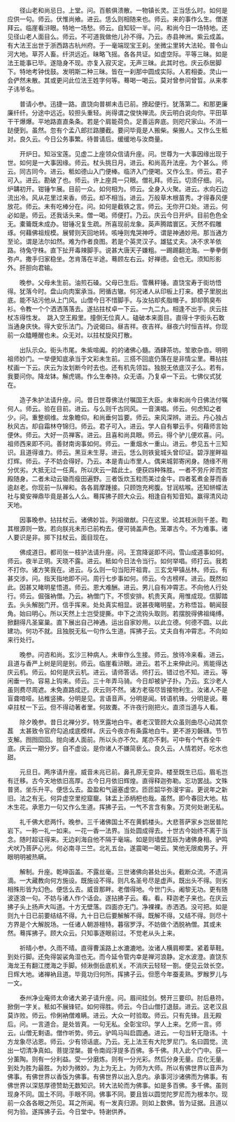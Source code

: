 <!-- { "loadSidebar": true } -->
　　径山老和尚忌日。上堂。问。百骸俱溃散。一物镇长灵。正当恁么时。如何是应供一句。师云。伏惟尚飨。进云。恁么则相随来也。师云。来的事作么生。僧遂拜云。临崖看浒眼。特地一场愁。师云。自知较一半。问。和尚今日一场特地。还见径山老人面目么。师云。不可道我做他儿孙不得。乃云。赤县神洲。紫云成盖。有大法王出世于浙西路古杭州府。于一毫端现宝王刹。坐微尘里转大法轮。普令山河大地。草芥人畜。纤洪远近。昧略飞摇。各各共证。如虚空际。平等三昧。如是法王能事已毕。遂隐身不现。亦复入寂灭定。无声三昧。此其时也。庆云忝居脚下。特地考钟伐鼓。发明斯二种三昧。皆在一刹那中圆成实际。人若相委。灵山一会俨然未散。其或更问此位法王姓字何等。蓦喝一喝云。莫对曾参问曾晢。从来孝子讳爷名。

　　普请小参。迅捷一路。直饶向普梆未击已前。撩起便行。犹落第二。和那更廉廉纤纤。分途中远近。较担头重轻。尚得谓之俊快禅流。庆云明白说向你。平田草干干爆爆。平地路直直条条。若是个肩能荷负。足善运奔底。则咫尺家山。不消一跶便到。虽然。忽有个孟八郎拦路腰截。要问毕竟是人搬柴。柴搬人。又作么生秪对。良久云。今日公务事繁。待普请后。缓缓地与汝商量。

　　开炉日。知浴宝莲。见虚二上座领众信请升座。问。世尊为一大事因缘出现于世。如何是一大事因缘。师云。杖头挑日月。进云。和尚高升法座。为个甚么。师云。同古同今。进云。秪如德山入门便棒。临济入门便喝。又作么生。师云。君子可入。进云。勘破了也。师云。许上座具一只眼。僧礼拜。师云。切须仔细。问。炉韝初开。钳锤乍展。目前一众。如何相为。师云。全身入火聚。进云。水向石边流出冷。风从花里过来香。师云。却不相当。进云。万般草木根苗秀。才得春风便放花。师云。未有吃棒分在。问。如何是截铁之言。师云。无你开口处。进云。何必如是。师云。还我话头来。僧一喝。师便打。乃云。庆云今日开炉。目前色色全无。橐籥既未成办。钳锤况复生疏。所喜现前龙象。英声腾踏寰区。天然不假雕琢。何藉佛祖规模。展臂则天回地转。咳唾则鬼哭神呼。谓是神通妙用。那当通方至论。谓是法尔如然。难为作者良图。若是个英灵汉子。雄猛丈夫。决不求羊依路。待兔守株。直下扯开毒辣脚手。说甚大唐天子嫌粗。一踢踢翻沧海。一拳拳倒弥卢。撒手归家稳坐。怎肯落在半途。蓦顾左右云。好禅德。会也无。须知形影外。肝胆向君输。

　　晚参。父母未生前。油煎石磉。父母已生后。雪蘸秤锤。直饶宝寿于街坊悟得。犹落今时。盘山向肉案承当。罔循古辙。何况诸人从印板上打来。模子里脱出底。能不玷污他从上门风。山僧今日不惜脚手。与汝拈却炙脂帽子。卸却鹘臭布衫。令教一个个洒洒落落去。遂拈拄杖卓一下云。一九二九。相逢不出手。庆云拄杖冻得性发。　跳入空王殿里。撞倒无位真人。磕破本来面目。直得十字街头石敢当通身庆快。得大安乐法门。乃说偈曰。昼吉祥。夜吉祥。昼夜六时恒吉祥。你现前一众瞌睡醒也未。众无对。以拄杖旋风打散。

　　出队示众。街头市尾。朱紫喧阗。的的诸佛心髓。酒肆茶坊。笙歌杂沓。明明祖师妙门。一举便知底承当于文彩未生前。三搭不回底仍落在是非情尘里。蓦拈拄杖画一下云。庆云为汝划断今时去也。还有机先领旨。独脱无依底汉子么。若有。我要问你。降龙钵。解虎锡。作么生奉持。众无语。乃复卓一下云。七佛仪式犹在。

　　造子朱护法请升座。问。昔日世尊佛法付嘱国王大臣。未审和尚今日佛法付嘱何人。师云。验在目前。进云。与么则千古同风。一音演唱。师云。何虑知之者少。问。重整纲维。龙象瞻仰。和尚垂何旨要。师云。来风深辨。进云。丹心独占秋风古。却自霜林夺锦归。师云。君子可入。进云。学人自有攀云手。何藉师言始便休。师云。大好一员禅客。进云。且喜和尚具眼。师云。得个驴儿便欢喜。问。祖师西来即不问。善财南询事如何。师云。一重烟水一重山。进云。参见五十三知识。且道得谁力。师云。黑豆未生芽。进云。恁么则铁瓮城头曾印证。碧浮崖畔祖灯辉。师云。子不妨会得好。乃云。本是青山市里人。偶来城郭寄闲身。随缘不用分优劣。大抵无过一任真。所以庆云一踏此土。便获四种殊胜。一者不劳斤斧而宫殿随身。二者未动云锄而瘦田遍野。三者饭炊玉粒而美过金牛。四者茗煮金芽而香逾赵老。你现前一队禅和。各各肩摩踵接。只顾饱充枵腹。甘润枯喉。还知帡幪法社与奠安禅鼎毕竟是甚么人么。蓦挥拂子顾大众云。相逢自有知音知。赢得清风动天地。

　　因事晚参。拈拄杖云。诸佛妙旨。列祖徽猷。只在这里。论其枝派则千差。鞫其根源则一致。若向朕兆未形已前构去。便可骑盖声色。笼罩古今。不为难事。诸人要识是非。掷下拄杖云。面目现在。

　　佛成道日。都司张一枝护法请升座。问。王宫降诞即不问。雪山成道事如何。师云。夜半正明。天晓不露。进云。秪如今日法令当行。如何举唱。师打云。我若不打你。诸方笑我在。进云。与么则一句当阳开祖胄。三玄戈甲镇丛林。师云。有甚交涉。问。指天指地即不问。周行七步事如何。师云。今古榜样。进云。既然如此。因甚又睹明星悟道。师云。恩大难酬。进云。男儿自有冲霄志。不向他人行处行。师云。倔强衲僧。乃云。衲僧门下。不惯安排。机贵天真。用惟成现。信脚踏去。头头解脱门开。信手挥来。处处真实相显。说甚夜睹明星。方称悟旨。朝闻鼓角。始曰明心。所以天然上士岂受提撕。中下之流钩头取则。若摆脱得佛祖绳缚。掀翻得凡圣窠巢。直下展出自己神通。运出自家妙用。以此立德。何德不圆。以此建功。何功不就。且独脱无私一句作么生道。挥拂子云。丈夫自有冲霄志。不向如来行处行。

　　晚参。问咨和尚。玄沙三种病人。未审作么生接。师云。放待冷来看。进云。且道与香严上树是同是别。师云。临崖看浒眼。进云。若不上来伸此问。焉能得达庆云机。师云。如何是庆云机。进云。请师答话。师打云。错过也不知。进云。等闲垂一钓。容易上钩来。师云。三十年弄马骑。今日却被驴子扑。乃云。玄沙老人虽则费尽周遮。未免直路成迂。庆云则不然。诸方老宿尽皆接物利生。汝诸人不是盲聋喑哑。拈椎竖拂。分明是见。言语音声。分明是闻。转语机锋。分明是说。蓦卓拄杖一下云。但不得动著者里。何故聻。不许夜行刚把火。直须当道与人看。

　　除夕晚参。昔日北禅分岁。特烹露地白牛。者老汉管顾大众虽则曲尽心动其奈藞　太甚致令官府勾追成底模样。庆云今夜亦有条露地白牛。更不游刃磐礴。节节支解。囫囫囵囵。抛向诸人面前。所以头亦不欠。尾亦不剩。可中有个气吞全牛底。庆云一期分岁。自不虚设。是你诸人不嫌简亵么。良久云。人情若好。吃水也甜。

　　元旦日。两序请升座。威音未兆已前。鼻孔原无变异。楼至既生已后。眉毛岂有迁移。古今天地依旧高厚。古今日月依旧辉煌。直得释迦弥勒。忘功罢战。文殊普贤。坐乐升平。便恁么去。盈盈和气逼塞虚空。匝匝韶华弥漫宇宙。更说年之新旧。法之有无。何异虚空里挖窟竉。钵盂上添柄杷也哉。虽然。即今春回大地。枯木生花。承恩力一句又作么生道。挥拂子云。一气不言含有象。万灵何处谢无私。

　　礼千佛大悲两忏。晚参。三千诸佛国土不在黄鹤楼头。大悲菩萨家乡岂居普陀岩下。一称一礼一如来。一花一香一法界。当处圆成得去。十世古今始终不离于当念。随时超证得来。无边刹海自他不隔于毫端。如是则墙壁瓦砾为诸佛身相。驴鸣犬吠乃菩萨心光。何必南寻三竺。北礼五台。遂震喝一喝云。笑他无限痴男子。开眼明明被热瞒。

　　解制。升座。乾坤函盖。不露丝毫。三世诸佛向甚处出头。截断众流。不遗涓滴。一大藏教向何方施设。既施设不得。则凡名圣号尽是虚声。既出头不得。则劣相殊形皆为幻色。便恁么去。威音那畔。老僧得地。今世门头。阇黎无功。更有随波逐浪一句。不妨与诸人作个话会。遂拈拂子云。看。看。释迦老子来也。在庆云拂子头上扬声大叫道。十方无壁落。四面亦无门。净裸裸。赤洒洒。没可把。如是则九十日已前要结结不得。九十日已后要解解不得。既解不得。又结不得。则尽十方界是个大解脱场。一任诸人朝游檀特。暮宿罗浮。不妨做个洒脱衲僧。其或未然。蓦挥拂子。顾大众云。只知事逐眼前过。不觉老从头上来。

　　祈晴小参。久雨不晴。直得曹溪路上水漉漉地。汝诸人横肩楖栗。紧着草鞋。到处行脚。还免得袈裟角湿也无。而今延令管内幸是禅河浪静。定水波澄。直饶东海龙王有翻江搅海之手脚。倾湫倒岳底机关。不消庆云轻轻一劄。便见云敛长空。日辉大地。诸禅衲且道。毕竟功归何所。挥拂子云。但愿今年蚕麦熟。罗睺罗儿与一文。

　　泰州净业庵师太命诸大弟子请升座。问。眉间挂剑。劈开三要印。肘后悬符。掀倒一字关。秪如不展锋铓。如何得胜。师云。今日山僧打退鼓。进云。这老汉且莫诈败。师云。伶俐衲僧难瞒。进云。大众一时验取。师云。只有先锋。且无殿后。问。一言道合。是处皆真。一句无私。全彰宝印。学人上来。乞师一言。师云。山僧无剩语。僧作听势。师云。驴鸣马叫启圆通。进云。一句当轩无隐讳。十方龙象尽沾恩。师云。少有领话底。乃云。无上法王有大陀罗尼门。名曰圆觉。流出一切清净真如。菩提涅槃。普令南阎浮提多百佛。多千佛。共入此个门中。获一分薰陶。则有一分利益。受一分磨炼。则有一分光彩。然后分身无量。应化无量。到处为胜为最胜。为妙为微妙。为上为无上。为师为大师。所以有佛世界以音声为佛事。有佛世界以香饭为佛事。有佛世界以出入息内。承事河沙诸佛而为佛事。有佛世界以深慈厚德赞助无数知识。转大法轮而为佛事。如是多百佛。多千佛。虽则现身不同。国土不同。手眼不同。佛事不同。要且皆以圆觉陀罗尼而为根本尔。现前一众各各眼之所见。耳之所闻。有一发真归源。则如上数佛。皆为证据。且道以何为验。遂挥拂子云。今日堂中。特谢供养。

